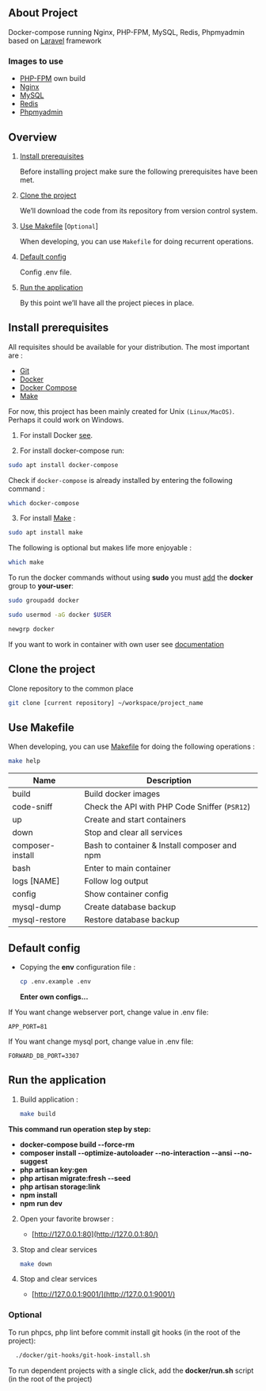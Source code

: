## About Project

Docker-compose running Nginx, PHP-FPM, MySQL, Redis, Phpmyadmin based on [Laravel](https://laravel.com/docs) framework

### Images to use

* [PHP-FPM](https://hub.docker.com/_/php) own build
* [Nginx](https://registry.hub.docker.com/_/nginx)
* [MySQL](https://hub.docker.com/_/mysql/)
* [Redis](https://registry.hub.docker.com/_/redis)
* [Phpmyadmin](https://hub.docker.com/r/phpmyadmin/phpmyadmin/)

## Overview

1. [Install prerequisites](#install-prerequisites)

   Before installing project make sure the following prerequisites have been met.

2. [Clone the project](#clone-the-project)

   We’ll download the code from its repository from version control system.

3. [Use Makefile](#use-makefile) [`Optional`]

   When developing, you can use `Makefile` for doing recurrent operations.

4. [Default config](#default-config)

   Config .env file.

5. [Run the application](#run-the-application)

   By this point we’ll have all the project pieces in place.

## Install prerequisites

All requisites should be available for your distribution. The most important are :

* [Git](https://git-scm.com/downloads)
* [Docker](https://docs.docker.com/engine/install/ubuntu/)
* [Docker Compose](https://docs.docker.com/compose/install/)
* [Make](https://www.gnu.org/software/make/manual/make.html)

For now, this project has been mainly created for Unix `(Linux/MacOS)`. Perhaps it could work on Windows.
1. For install Docker [see](https://docs.docker.com/engine/install/ubuntu/).

2. For install docker-compose run:
```sh
sudo apt install docker-compose
```
Check if `docker-compose` is already installed by entering the following command :

```sh
which docker-compose
```
3. For install [Make](https://www.gnu.org/software/make/manual/make.html) :
```sh
sudo apt install make
```
The following is optional but makes life more enjoyable :

```sh
which make
```

To run the docker commands without using **sudo** you
must [add](https://docs.docker.com/engine/install/linux-postinstall/) the **docker** group to **your-user**:
```bash
sudo groupadd docker
```
```bash
sudo usermod -aG docker $USER
```
```bash
newgrp docker
```
If you want to work in container with own user see [documentation](https://docs.docker.com/engine/security/rootless/)

## Clone the project

Clone repository to the common place

```bash
git clone [current repository] ~/workspace/project_name
```

## Use Makefile

When developing, you can use [Makefile](https://en.wikipedia.org/wiki/Make_(software)) for doing the following
operations :

```bash
make help
```

| Name             | Description                                   |
|------------------|-----------------------------------------------|
| build            | Build docker images                           |
| code-sniff       | Check the API with PHP Code Sniffer (`PSR12`) |
| up               | Create and start containers                   |
| down             | Stop and clear all services                   |
| composer-install | Bash to container & Install composer and npm  |
| bash             | Enter to main container                       |
| logs [NAME]      | Follow log output                             |
| config           | Show container config                         |
| mysql-dump       | Create database backup                        |
| mysql-restore    | Restore database backup                       |

## Default config

* Copying the **env** configuration file :
    ```sh
    cp .env.example .env
    ```
  **Enter own configs...**

If You want change webserver port, change value in .env file:
```
APP_PORT=81
```
If You want change mysql port, change value in .env file:
```
FORWARD_DB_PORT=3307
```

## Run the application

1. Build application :
    ```sh
    make build
    ```
**This command run operation step by step:**

- **docker-compose build --force-rm**
- **composer install --optimize-autoloader --no-interaction --ansi --no-suggest**
- **php artisan key:gen**
- **php artisan migrate:fresh --seed**
- **php artisan storage:link**
- **npm install**
- **npm run dev**

2. Open your favorite browser :
   - [http://127.0.0.1:80](http://127.0.0.1:80/)

3. Stop and clear services
    ```sh
    make down
    ```
4. Stop and clear services
   - [http://127.0.0.1:9001/](http://127.0.0.1:9001/)

### Optional

To run phpcs, php lint before commit install git hooks (in the root of the project):

   ```sh
     ./docker/git-hooks/git-hook-install.sh
   ```

To run dependent projects with a single click, add the **docker/run.sh** script (in the root of the project)
